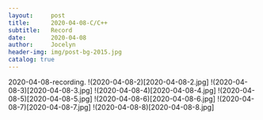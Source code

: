 ```yaml
---
layout:     post
title:      2020-04-08-C/C++
subtitle:   Record
date:       2020-04-08
author:     Jocelyn
header-img: img/post-bg-2015.jpg
catalog: true
---
```



2020-04-08-recording.
!(2020-04-08-2)[2020-04-08-2.jpg]
!(2020-04-08-3)[2020-04-08-3.jpg]
!(2020-04-08-4)[2020-04-08-4.jpg]
!(2020-04-08-5)[2020-04-08-5.jpg]
!(2020-04-08-6)[2020-04-08-6.jpg]
!(2020-04-08-7)[2020-04-08-7.jpg]
!(2020-04-08-8)[2020-04-08-8.jpg]
